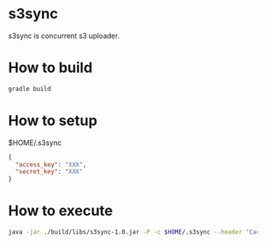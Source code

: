 # s3sync
s3sync is concurrent s3 uploader.

# How to build
```bash
gradle build
```

# How to setup
$HOME/.s3sync
```json
{
  "access_key": "XXX",
  "secret_key": "XXX"
}
```

# How to execute
```bash
java -jar ./build/libs/s3sync-1.0.jar -P -c $HOME/.s3sync --header "Cache-Control: public, max-age=86400" --concurrent 50 --dir /path/to/upload/directory --bucket s3://BUCKET_NAME/path/to/directory
```
